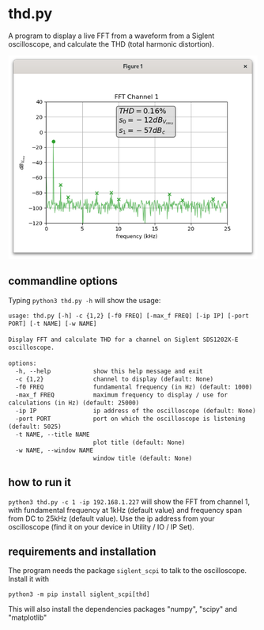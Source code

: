 # thd.py

A program to display a live FFT from a waveform from a Siglent oscilloscope, and calculate the THD (total harmonic distortion).

![Alt text](resources/Screenshot.png)

## commandline options

Typing `python3 thd.py -h` will show the usage:

```
usage: thd.py [-h] -c {1,2} [-f0 FREQ] [-max_f FREQ] [-ip IP] [-port PORT] [-t NAME] [-w NAME]

Display FFT and calculate THD for a channel on Siglent SDS1202X-E oscilloscope.

options:
  -h, --help            show this help message and exit
  -c {1,2}              channel to display (default: None)
  -f0 FREQ              fundamental frequency (in Hz) (default: 1000)
  -max_f FREQ           maximum frequency to display / use for calculations (in Hz) (default: 25000)
  -ip IP                ip address of the oscilloscope (default: None)
  -port PORT            port on which the oscilloscope is listening (default: 5025)
  -t NAME, --title NAME
                        plot title (default: None)
  -w NAME, --window NAME
                        window title (default: None)
```


## how to run it

`python3 thd.py -c 1 -ip 192.168.1.227` will show the FFT from channel 1, with fundamental frequency at 1kHz (default value) and frequency span from DC to 25kHz (default value). Use the ip address from your oscilloscope (find it on your device in Utility / IO / IP Set).


## requirements and installation

The program needs the package `siglent_scpi` to talk to the oscilloscope. Install it with 

```
python3 -m pip install siglent_scpi[thd]
```

This will also install the dependencies packages "numpy", "scipy" and "matplotlib"




